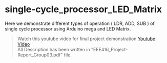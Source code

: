 # single-cycle_processor_LED_Matrix
Here we demonstrate different types of operation ( LDR, ADD, SUB ) of single cycle processor using Arduino mega and LED Matrix. 

> Watch this youtube video for final project demonstration [Youtube Video](https://youtu.be/vXuFqwPZ0sk) \
> All Description has been written in "EEE416_Project-Report_Group03.pdf" file.
